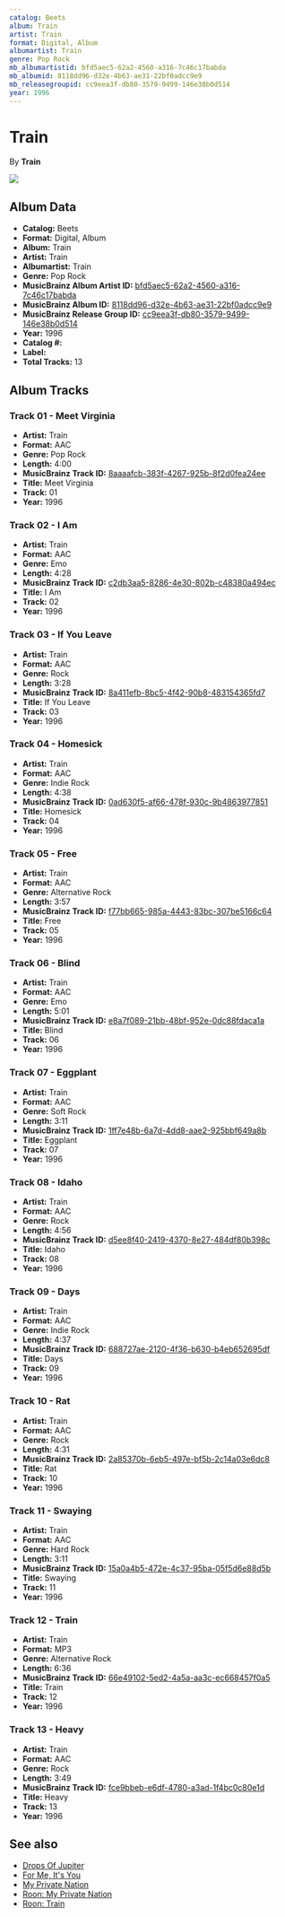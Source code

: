 ```yaml
---
catalog: Beets
album: Train
artist: Train
format: Digital, Album
albumartist: Train
genre: Pop Rock
mb_albumartistid: bfd5aec5-62a2-4560-a316-7c46c17babda
mb_albumid: 8118dd96-d32e-4b63-ae31-22bf0adcc9e9
mb_releasegroupid: cc9eea3f-db80-3579-9499-146e38b0d514
year: 1996
---
```


# Train

By **Train**

![](../../assets/beetscovers/Train-Train.jpg)

## Album Data

- **Catalog:** Beets
- **Format:** Digital, Album
- **Album:** Train
- **Artist:** Train
- **Albumartist:** Train
- **Genre:** Pop Rock
- **MusicBrainz Album Artist ID:** [bfd5aec5-62a2-4560-a316-7c46c17babda](https://musicbrainz.org/artist/bfd5aec5-62a2-4560-a316-7c46c17babda)
- **MusicBrainz Album ID:** [8118dd96-d32e-4b63-ae31-22bf0adcc9e9](https://musicbrainz.org/release/8118dd96-d32e-4b63-ae31-22bf0adcc9e9)
- **MusicBrainz Release Group ID:** [cc9eea3f-db80-3579-9499-146e38b0d514](https://musicbrainz.org/release-group/cc9eea3f-db80-3579-9499-146e38b0d514)
- **Year:** 1996
- **Catalog #:** 
- **Label:** 
- **Total Tracks:** 13

## Album Tracks

### Track 01 - Meet Virginia

- **Artist:** Train
- **Format:** AAC
- **Genre:** Pop Rock
- **Length:** 4:00
- **MusicBrainz Track ID:** [8aaaafcb-383f-4267-925b-8f2d0fea24ee](https://musicbrainz.org/recording/8aaaafcb-383f-4267-925b-8f2d0fea24ee)
- **Title:** Meet Virginia
- **Track:** 01
- **Year:** 1996

### Track 02 - I Am

- **Artist:** Train
- **Format:** AAC
- **Genre:** Emo
- **Length:** 4:28
- **MusicBrainz Track ID:** [c2db3aa5-8286-4e30-802b-c48380a494ec](https://musicbrainz.org/recording/c2db3aa5-8286-4e30-802b-c48380a494ec)
- **Title:** I Am
- **Track:** 02
- **Year:** 1996

### Track 03 - If You Leave

- **Artist:** Train
- **Format:** AAC
- **Genre:** Rock
- **Length:** 3:28
- **MusicBrainz Track ID:** [8a411efb-8bc5-4f42-90b8-483154365fd7](https://musicbrainz.org/recording/8a411efb-8bc5-4f42-90b8-483154365fd7)
- **Title:** If You Leave
- **Track:** 03
- **Year:** 1996

### Track 04 - Homesick

- **Artist:** Train
- **Format:** AAC
- **Genre:** Indie Rock
- **Length:** 4:38
- **MusicBrainz Track ID:** [0ad630f5-af66-478f-930c-9b4863977851](https://musicbrainz.org/recording/0ad630f5-af66-478f-930c-9b4863977851)
- **Title:** Homesick
- **Track:** 04
- **Year:** 1996

### Track 05 - Free

- **Artist:** Train
- **Format:** AAC
- **Genre:** Alternative Rock
- **Length:** 3:57
- **MusicBrainz Track ID:** [f77bb665-985a-4443-83bc-307be5166c64](https://musicbrainz.org/recording/f77bb665-985a-4443-83bc-307be5166c64)
- **Title:** Free
- **Track:** 05
- **Year:** 1996

### Track 06 - Blind

- **Artist:** Train
- **Format:** AAC
- **Genre:** Emo
- **Length:** 5:01
- **MusicBrainz Track ID:** [e8a7f089-21bb-48bf-952e-0dc88fdaca1a](https://musicbrainz.org/recording/e8a7f089-21bb-48bf-952e-0dc88fdaca1a)
- **Title:** Blind
- **Track:** 06
- **Year:** 1996

### Track 07 - Eggplant

- **Artist:** Train
- **Format:** AAC
- **Genre:** Soft Rock
- **Length:** 3:11
- **MusicBrainz Track ID:** [1ff7e48b-6a7d-4dd8-aae2-925bbf649a8b](https://musicbrainz.org/recording/1ff7e48b-6a7d-4dd8-aae2-925bbf649a8b)
- **Title:** Eggplant
- **Track:** 07
- **Year:** 1996

### Track 08 - Idaho

- **Artist:** Train
- **Format:** AAC
- **Genre:** Rock
- **Length:** 4:56
- **MusicBrainz Track ID:** [d5ee8f40-2419-4370-8e27-484df80b398c](https://musicbrainz.org/recording/d5ee8f40-2419-4370-8e27-484df80b398c)
- **Title:** Idaho
- **Track:** 08
- **Year:** 1996

### Track 09 - Days

- **Artist:** Train
- **Format:** AAC
- **Genre:** Indie Rock
- **Length:** 4:37
- **MusicBrainz Track ID:** [688727ae-2120-4f36-b630-b4eb652695df](https://musicbrainz.org/recording/688727ae-2120-4f36-b630-b4eb652695df)
- **Title:** Days
- **Track:** 09
- **Year:** 1996

### Track 10 - Rat

- **Artist:** Train
- **Format:** AAC
- **Genre:** Rock
- **Length:** 4:31
- **MusicBrainz Track ID:** [2a85370b-6eb5-497e-bf5b-2c14a03e6dc8](https://musicbrainz.org/recording/2a85370b-6eb5-497e-bf5b-2c14a03e6dc8)
- **Title:** Rat
- **Track:** 10
- **Year:** 1996

### Track 11 - Swaying

- **Artist:** Train
- **Format:** AAC
- **Genre:** Hard Rock
- **Length:** 3:11
- **MusicBrainz Track ID:** [15a0a4b5-472e-4c37-95ba-05f5d6e88d5b](https://musicbrainz.org/recording/15a0a4b5-472e-4c37-95ba-05f5d6e88d5b)
- **Title:** Swaying
- **Track:** 11
- **Year:** 1996

### Track 12 - Train

- **Artist:** Train
- **Format:** MP3
- **Genre:** Alternative Rock
- **Length:** 6:36
- **MusicBrainz Track ID:** [66e49102-5ed2-4a5a-aa3c-ec668457f0a5](https://musicbrainz.org/recording/66e49102-5ed2-4a5a-aa3c-ec668457f0a5)
- **Title:** Train
- **Track:** 12
- **Year:** 1996

### Track 13 - Heavy

- **Artist:** Train
- **Format:** AAC
- **Genre:** Rock
- **Length:** 3:49
- **MusicBrainz Track ID:** [fce9bbeb-e6df-4780-a3ad-1f4bc0c80e1d](https://musicbrainz.org/recording/fce9bbeb-e6df-4780-a3ad-1f4bc0c80e1d)
- **Title:** Heavy
- **Track:** 13
- **Year:** 1996


## See also

- [Drops Of Jupiter](Drops_Of_Jupiter.md)
- [For Me, It's You](For_Me__Its_You.md)
- [My Private Nation](My_Private_Nation.md)
- [Roon: My Private Nation](../../Roon/Train/My_Private_Nation.md)
- [Roon: Train](../../Roon/Train/Train.md)
